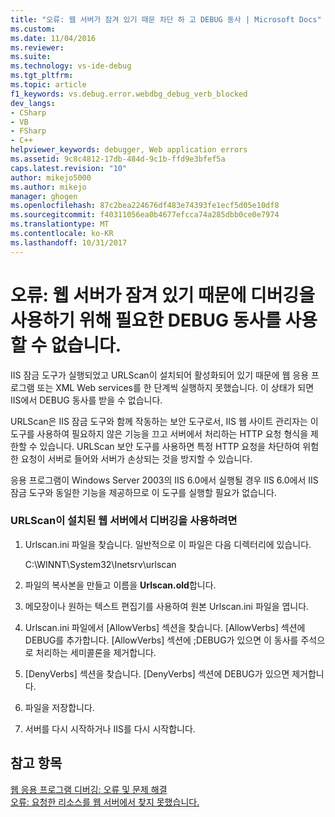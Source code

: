 ```yaml
---
title: "오류: 웹 서버가 잠겨 있기 때문 차단 하 고 DEBUG 동사 | Microsoft Docs"
ms.custom: 
ms.date: 11/04/2016
ms.reviewer: 
ms.suite: 
ms.technology: vs-ide-debug
ms.tgt_pltfrm: 
ms.topic: article
f1_keywords: vs.debug.error.webdbg_debug_verb_blocked
dev_langs:
- CSharp
- VB
- FSharp
- C++
helpviewer_keywords: debugger, Web application errors
ms.assetid: 9c8c4812-17db-484d-9c1b-ffd9e3bfef5a
caps.latest.revision: "10"
author: mikejo5000
ms.author: mikejo
manager: ghogen
ms.openlocfilehash: 87c2bea224676df483e74393fe1ecf5d05e10df8
ms.sourcegitcommit: f40311056ea0b4677efcca74a285dbb0ce0e7974
ms.translationtype: MT
ms.contentlocale: ko-KR
ms.lasthandoff: 10/31/2017
---
```

# <a name="error-the-web-server-has-been-locked-down-and-is-blocking-the-debug-verb"></a>오류: 웹 서버가 잠겨 있기 때문에 디버깅을 사용하기 위해 필요한 DEBUG 동사를 사용할 수 없습니다.
IIS 잠금 도구가 실행되었고 URLScan이 설치되어 활성화되어 있기 때문에 웹 응용 프로그램 또는 XML Web services를 한 단계씩 실행하지 못했습니다. 이 상태가 되면 IIS에서 DEBUG 동사를 받을 수 없습니다.  
  
 URLScan은 IIS 잠금 도구와 함께 작동하는 보안 도구로서, IIS 웹 사이트 관리자는 이 도구를 사용하여 필요하지 않은 기능을 끄고 서버에서 처리하는 HTTP 요청 형식을 제한할 수 있습니다. URLScan 보안 도구를 사용하면 특정 HTTP 요청을 차단하여 위험한 요청이 서버로 들어와 서버가 손상되는 것을 방지할 수 있습니다.  
  
 응용 프로그램이 Windows Server 2003의 IIS 6.0에서 실행될 경우 IIS 6.0에서 IIS 잠금 도구와 동일한 기능을 제공하므로 이 도구를 실행할 필요가 없습니다.  
  
### <a name="to-enable-debugging-on-a-web-server-with-urlscan-installed"></a>URLScan이 설치된 웹 서버에서 디버깅을 사용하려면  
  
1.  Urlscan.ini 파일을 찾습니다. 일반적으로 이 파일은 다음 디렉터리에 있습니다.  
  
     C:\WINNT\System32\Inetsrv\urlscan  
  
2.  파일의 복사본을 만들고 이름을 **Urlscan.old**합니다.  
  
3.  메모장이나 원하는 텍스트 편집기를 사용하여 원본 Urlscan.ini 파일을 엽니다.  
  
4.  Urlscan.ini 파일에서 [AllowVerbs] 섹션을 찾습니다. [AllowVerbs] 섹션에 DEBUG를 추가합니다. [AllowVerbs] 섹션에 ;DEBUG가 있으면 이 동사를 주석으로 처리하는 세미콜론을 제거합니다.  
  
5.  [DenyVerbs] 섹션을 찾습니다. [DenyVerbs] 섹션에 DEBUG가 있으면 제거합니다.  
  
6.  파일을 저장합니다.  
  
7.  서버를 다시 시작하거나 IIS를 다시 시작합니다.  
  
## <a name="see-also"></a>참고 항목  
 [웹 응용 프로그램 디버깅: 오류 및 문제 해결](../debugger/debugging-web-applications-errors-and-troubleshooting.md)   
 [오류: 요청한 리소스를 웹 서버에서 찾지 못했습니다.](../debugger/error-the-web-server-could-not-find-the-requested-resource.md)